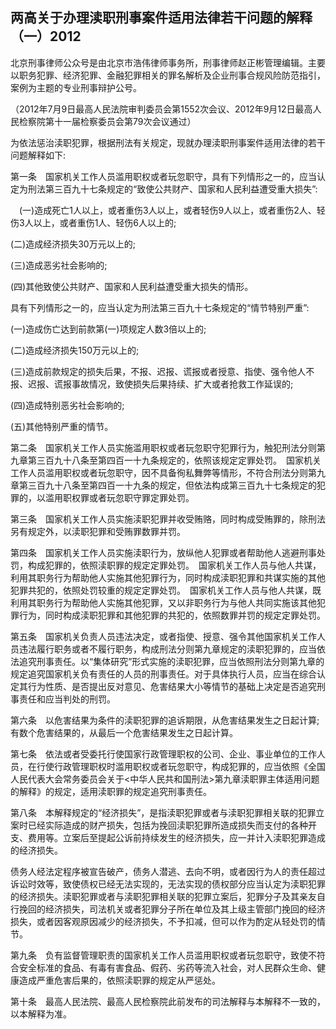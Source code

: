 ## 两高关于办理渎职刑事案件适用法律若干问题的解释（一）2012


北京刑事律师公众号是由北京市浩伟律师事务所，刑事律师赵正彬管理编辑。主要以职务犯罪、经济犯罪、金融犯罪相关的罪名解析及企业刑事合规风险防范指引，案例为主题的专业刑事辩护公号。

（2012年7月9日最高人民法院审判委员会第1552次会议、2012年9月12日最高人民检察院第十一届检察委员会第79次会议通过） 　

为依法惩治渎职犯罪，根据刑法有关规定，现就办理渎职刑事案件适用法律的若干问题解释如下:　

第一条　国家机关工作人员滥用职权或者玩忽职守，具有下列情形之一的，应当认定为刑法第三百九十七条规定的“致使公共财产、国家和人民利益遭受重大损失”:

　(一)造成死亡1人以上，或者重伤3人以上，或者轻伤9人以上，或者重伤2人、轻伤3人以上，或者重伤1人、轻伤6人以上的; 　

(二)造成经济损失30万元以上的; 　

(三)造成恶劣社会影响的; 　

(四)其他致使公共财产、国家和人民利益遭受重大损失的情形。　

具有下列情形之一的，应当认定为刑法第三百九十七条规定的“情节特别严重”: 　

(一)造成伤亡达到前款第(一)项规定人数3倍以上的; 　

(二)造成经济损失150万元以上的; 　

(三)造成前款规定的损失后果，不报、迟报、谎报或者授意、指使、强令他人不报、迟报、谎报事故情况，致使损失后果持续、扩大或者抢救工作延误的; 　

(四)造成特别恶劣社会影响的; 　

(五)其他特别严重的情节。　

第二条　国家机关工作人员实施滥用职权或者玩忽职守犯罪行为，触犯刑法分则第九章第三百九十八条至第四百一十九条规定的，依照该规定定罪处罚。　国家机关工作人员滥用职权或者玩忽职守，因不具备徇私舞弊等情形，不符合刑法分则第九章第三百九十八条至第四百一十九条的规定，但依法构成第三百九十七条规定的犯罪的，以滥用职权罪或者玩忽职守罪定罪处罚。　

第三条　国家机关工作人员实施渎职犯罪并收受贿赂，同时构成受贿罪的，除刑法另有规定外，以渎职犯罪和受贿罪数罪并罚。　

第四条　国家机关工作人员实施渎职行为，放纵他人犯罪或者帮助他人逃避刑事处罚，构成犯罪的，依照渎职罪的规定定罪处罚。　国家机关工作人员与他人共谋，利用其职务行为帮助他人实施其他犯罪行为，同时构成渎职犯罪和共谋实施的其他犯罪共犯的，依照处罚较重的规定定罪处罚。　国家机关工作人员与他人共谋，既利用其职务行为帮助他人实施其他犯罪，又以非职务行为与他人共同实施该其他犯罪行为，同时构成渎职犯罪和其他犯罪的共犯的，依照数罪并罚的规定定罪处罚。

第五条　国家机关负责人员违法决定，或者指使、授意、强令其他国家机关工作人员违法履行职务或者不履行职务，构成刑法分则第九章规定的渎职犯罪的，应当依法追究刑事责任。以“集体研究”形式实施的渎职犯罪，应当依照刑法分则第九章的规定追究国家机关负有责任的人员的刑事责任。对于具体执行人员，应当在综合认定其行为性质、是否提出反对意见、危害结果大小等情节的基础上决定是否追究刑事责任和应当判处的刑罚。　

第六条　以危害结果为条件的渎职犯罪的追诉期限，从危害结果发生之日起计算;有数个危害结果的，从最后一个危害结果发生之日起计算。　

第七条　依法或者受委托行使国家行政管理职权的公司、企业、事业单位的工作人员，在行使行政管理职权时滥用职权或者玩忽职守，构成犯罪的，应当依照《全国人民代表大会常务委员会关于<中华人民共和国刑法\>第九章渎职罪主体适用问题的解释》的规定，适用渎职罪的规定追究刑事责任。　

第八条　本解释规定的“经济损失”，是指渎职犯罪或者与渎职犯罪相关联的犯罪立案时已经实际造成的财产损失，包括为挽回渎职犯罪所造成损失而支付的各种开支、费用等。立案后至提起公诉前持续发生的经济损失，应一并计入渎职犯罪造成的经济损失。　

债务人经法定程序被宣告破产，债务人潜逃、去向不明，或者因行为人的责任超过诉讼时效等，致使债权已经无法实现的，无法实现的债权部分应当认定为渎职犯罪的经济损失。渎职犯罪或者与渎职犯罪相关联的犯罪立案后，犯罪分子及其亲友自行挽回的经济损失，司法机关或者犯罪分子所在单位及其上级主管部门挽回的经济损失，或者因客观原因减少的经济损失，不予扣减，但可以作为酌定从轻处罚的情节。　

第九条　负有监督管理职责的国家机关工作人员滥用职权或者玩忽职守，致使不符合安全标准的食品、有毒有害食品、假药、劣药等流入社会，对人民群众生命、健康造成严重危害后果的，依照渎职罪的规定从严惩处。　

第十条　最高人民法院、最高人民检察院此前发布的司法解释与本解释不一致的，以本解释为准。
